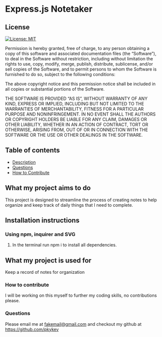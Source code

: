 # Express.js Notetaker

## License

[![License: MIT](https://img.shields.io/badge/License-MIT-yellow.svg)](https://opensource.org/licenses/MIT)

Permission is hereby granted, free of charge, to any person obtaining a copy of this software and associated documentation files (the “Software”), to deal in the Software without restriction, including without limitation the rights to use, copy, modify, merge, publish, distribute, sublicense, and/or sell copies of the Software, and to permit persons to whom the Software is furnished to do so, subject to the following conditions:
    
The above copyright notice and this permission notice shall be included in all copies or substantial portions of the Software.
    
THE SOFTWARE IS PROVIDED “AS IS”, WITHOUT WARRANTY OF ANY KIND, EXPRESS OR IMPLIED, INCLUDING BUT NOT LIMITED TO THE WARRANTIES OF MERCHANTABILITY, FITNESS FOR A PARTICULAR PURPOSE AND NONINFRINGEMENT. IN NO EVENT SHALL THE AUTHORS OR COPYRIGHT HOLDERS BE LIABLE FOR ANY CLAIM, DAMAGES OR OTHER LIABILITY, WHETHER IN AN ACTION OF CONTRACT, TORT OR OTHERWISE, ARISING FROM, OUT OF OR IN CONNECTION WITH THE SOFTWARE OR THE USE OR OTHER DEALINGS IN THE SOFTWARE.
    

## Table of contents
  * [Description](#what-my-project-aims-to-do)
  * [Questions](#questions)
  * [How to Contribute](#how-to-contribute)
## What my project aims to do
This project is designed to streamline the process of creating notes to help organize and keep track of daily things that I need to complete.

  ## Installation instructions 
  ### Using npm, inquirer and SVG 
  1. In the terminal run npm i to install all dependencies.

## What my project is used for
Keep a record of notes for organization
  
  ### How to contribute
  I will be working on this myself to further my coding skills, no contributions please.

  ### Questions
  Please email me at fakemail@gmail.com and checkout my github at <a href=https://github.com/pkykev>https://github.com/pkykev</a>
